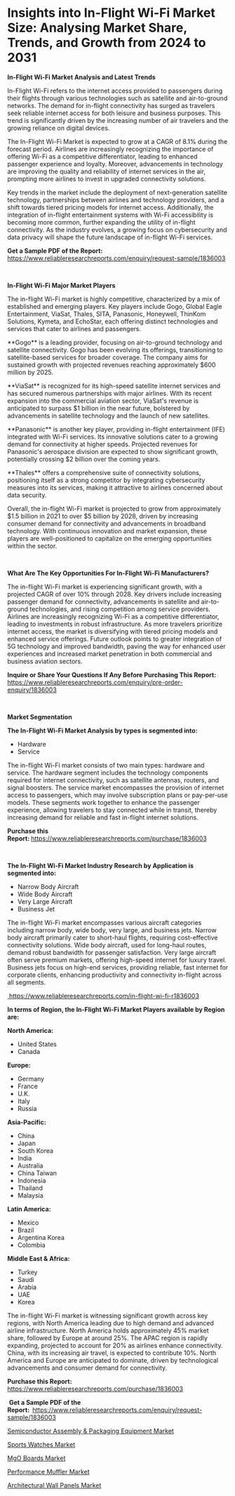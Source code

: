 <p><h1>Insights into In-Flight Wi-Fi Market Size: Analysing Market Share, Trends, and Growth from 2024 to 2031</h1></p><p><strong>In-Flight Wi-Fi Market Analysis and Latest Trends</strong></p>
<p><p>In-Flight Wi-Fi refers to the internet access provided to passengers during their flights through various technologies such as satellite and air-to-ground networks. The demand for in-flight connectivity has surged as travelers seek reliable internet access for both leisure and business purposes. This trend is significantly driven by the increasing number of air travelers and the growing reliance on digital devices.</p><p>The In-Flight Wi-Fi Market is expected to grow at a CAGR of 8.1% during the forecast period. Airlines are increasingly recognizing the importance of offering Wi-Fi as a competitive differentiator, leading to enhanced passenger experience and loyalty. Moreover, advancements in technology are improving the quality and reliability of internet services in the air, prompting more airlines to invest in upgraded connectivity solutions.</p><p>Key trends in the market include the deployment of next-generation satellite technology, partnerships between airlines and technology providers, and a shift towards tiered pricing models for internet access. Additionally, the integration of in-flight entertainment systems with Wi-Fi accessibility is becoming more common, further expanding the utility of in-flight connectivity. As the industry evolves, a growing focus on cybersecurity and data privacy will shape the future landscape of in-flight Wi-Fi services.</p></p>
<p><strong>Get a Sample PDF of the Report:&nbsp;</strong> <a href="https://www.reliableresearchreports.com/enquiry/request-sample/1836003?utm_campaign=1509&utm_medium=2&utm_source=Github&utm_content=ia&utm_term=16102024&utm_id=in-flight-wi-fi">https://www.reliableresearchreports.com/enquiry/request-sample/1836003</a></p>
<p>&nbsp;</p>
<p><strong>In-Flight Wi-Fi Major Market Players</strong></p>
<p><p>The in-flight Wi-Fi market is highly competitive, characterized by a mix of established and emerging players. Key players include Gogo, Global Eagle Entertainment, ViaSat, Thales, SITA, Panasonic, Honeywell, ThinKom Solutions, Kymeta, and EchoStar, each offering distinct technologies and services that cater to airlines and passengers.</p><p>**Gogo** is a leading provider, focusing on air-to-ground technology and satellite connectivity. Gogo has been evolving its offerings, transitioning to satellite-based services for broader coverage. The company aims for sustained growth with projected revenues reaching approximately $600 million by 2025.</p><p>**ViaSat** is recognized for its high-speed satellite internet services and has secured numerous partnerships with major airlines. With its recent expansion into the commercial aviation sector, ViaSat's revenue is anticipated to surpass $1 billion in the near future, bolstered by advancements in satellite technology and the launch of new satellites.</p><p>**Panasonic** is another key player, providing in-flight entertainment (IFE) integrated with Wi-Fi services. Its innovative solutions cater to a growing demand for connectivity at higher speeds. Projected revenues for Panasonic's aerospace division are expected to show significant growth, potentially crossing $2 billion over the coming years.</p><p>**Thales** offers a comprehensive suite of connectivity solutions, positioning itself as a strong competitor by integrating cybersecurity measures into its services, making it attractive to airlines concerned about data security.</p><p>Overall, the in-flight Wi-Fi market is projected to grow from approximately $1.5 billion in 2021 to over $5 billion by 2028, driven by increasing consumer demand for connectivity and advancements in broadband technology. With continuous innovation and market expansion, these players are well-positioned to capitalize on the emerging opportunities within the sector.</p></p>
<p>&nbsp;</p>
<p><strong>What Are The Key Opportunities For In-Flight Wi-Fi Manufacturers?</strong></p>
<p><p>The in-flight Wi-Fi market is experiencing significant growth, with a projected CAGR of over 10% through 2028. Key drivers include increasing passenger demand for connectivity, advancements in satellite and air-to-ground technologies, and rising competition among service providers. Airlines are increasingly recognizing Wi-Fi as a competitive differentiator, leading to investments in robust infrastructure. As more travelers prioritize internet access, the market is diversifying with tiered pricing models and enhanced service offerings. Future outlook points to greater integration of 5G technology and improved bandwidth, paving the way for enhanced user experiences and increased market penetration in both commercial and business aviation sectors.</p></p>
<p><strong>Inquire or Share Your Questions If Any Before Purchasing This Report:</strong> <a href="https://www.reliableresearchreports.com/enquiry/pre-order-enquiry/1836003?utm_campaign=1509&utm_medium=2&utm_source=Github&utm_content=ia&utm_term=16102024&utm_id=in-flight-wi-fi">https://www.reliableresearchreports.com/enquiry/pre-order-enquiry/1836003</a></p>
<p>&nbsp;</p>
<p><strong>Market Segmentation</strong></p>
<p><strong>The In-Flight Wi-Fi Market Analysis by types is segmented into:</strong></p>
<p><ul><li>Hardware</li><li>Service</li></ul></p>
<p><p>The in-flight Wi-Fi market consists of two main types: hardware and service. The hardware segment includes the technology components required for internet connectivity, such as satellite antennas, routers, and signal boosters. The service market encompasses the provision of internet access to passengers, which may involve subscription plans or pay-per-use models. These segments work together to enhance the passenger experience, allowing travelers to stay connected while in transit, thereby increasing demand for reliable and fast in-flight internet solutions.</p></p>
<p><strong>Purchase this Report:&nbsp;</strong><a href="https://www.reliableresearchreports.com/purchase/1836003?utm_campaign=1509&utm_medium=2&utm_source=Github&utm_content=ia&utm_term=16102024&utm_id=in-flight-wi-fi">https://www.reliableresearchreports.com/purchase/1836003</a></p>
<p>&nbsp;</p>
<p><strong>The In-Flight Wi-Fi Market Industry Research by Application is segmented into:</strong></p>
<p><ul><li>Narrow Body Aircraft</li><li>Wide Body Aircraft</li><li>Very Large Aircraft</li><li>Business Jet</li></ul></p>
<p><p>The in-flight Wi-Fi market encompasses various aircraft categories including narrow body, wide body, very large, and business jets. Narrow body aircraft primarily cater to short-haul flights, requiring cost-effective connectivity solutions. Wide body aircraft, used for long-haul routes, demand robust bandwidth for passenger satisfaction. Very large aircraft often serve premium markets, offering high-speed internet for luxury travel. Business jets focus on high-end services, providing reliable, fast internet for corporate clients, enhancing productivity and connectivity in-flight across all segments.</p></p>
<p><a href="https://www.reliableresearchreports.com/in-flight-wi-fi-r1836003?utm_campaign=1509&utm_medium=2&utm_source=Github&utm_content=ia&utm_term=16102024&utm_id=in-flight-wi-fi">&nbsp;https://www.reliableresearchreports.com/in-flight-wi-fi-r1836003</a></p>
<p><strong>In terms of Region, the In-Flight Wi-Fi Market Players available by Region are:</strong></p>
<p>
    <p> <strong> North America: </strong>
        <ul>
            <li>United States</li>
            <li>Canada</li>
        </ul>
        </p> 
    <p> <strong> Europe: </strong>
        <ul>
            <li>Germany</li>
            <li>France</li>
            <li>U.K.</li>
            <li>Italy</li>
            <li>Russia</li>
        </ul>
        </p> 
    <p> <strong> Asia-Pacific: </strong>
        <ul>
            <li>China</li>
            <li>Japan</li>
            <li>South Korea</li>
            <li>India</li>
            <li>Australia</li>
            <li>China Taiwan</li>
            <li>Indonesia</li>
            <li>Thailand</li>
            <li>Malaysia</li>
        </ul>
        </p> 
    <p> <strong> Latin America: </strong>
        <ul>
            <li>Mexico</li>
            <li>Brazil</li>
            <li>Argentina Korea</li>
            <li>Colombia</li>
        </ul>
        </p> 
    <p> <strong> Middle East & Africa: </strong>
        <ul>
            <li>Turkey</li>
            <li>Saudi</li>
            <li>Arabia</li>
            <li>UAE</li>
            <li>Korea</li>
        </ul>
    </p>
    </p>
<p><p>The in-flight Wi-Fi market is witnessing significant growth across key regions, with North America leading due to high demand and advanced airline infrastructure. North America holds approximately 45% market share, followed by Europe at around 25%. The APAC region is rapidly expanding, projected to account for 20% as airlines enhance connectivity. China, with its increasing air travel, is expected to contribute 10%. North America and Europe are anticipated to dominate, driven by technological advancements and consumer demand for connectivity.</p></p>
<p><strong>Purchase this Report: </strong><a href="https://www.reliableresearchreports.com/purchase/1836003?utm_campaign=1509&utm_medium=2&utm_source=Github&utm_content=ia&utm_term=16102024&utm_id=in-flight-wi-fi">https://www.reliableresearchreports.com/purchase/1836003</a></p>
<p>&nbsp;<strong>Get a Sample PDF of the Report:&nbsp;&nbsp;</strong><a href="https://www.reliableresearchreports.com/enquiry/request-sample/1836003?utm_campaign=1509&utm_medium=2&utm_source=Github&utm_content=ia&utm_term=16102024&utm_id=in-flight-wi-fi">https://www.reliableresearchreports.com/enquiry/request-sample/1836003</a></p>
<p><strong></strong></p>
<p><p><a href="https://github.com/BellAuer/Market-Research-Report-List-1/blob/main/semiconductor-assembly-packaging-equipment-market.md?utm_campaign=1509&utm_medium=2&utm_source=Github&utm_content=ia&utm_term=16102024&utm_id=in-flight-wi-fi">Semiconductor Assembly & Packaging Equipment Market</a></p><p><a href="https://www.linkedin.com/pulse/future-innovation-global-sports-watches-market-growth-opportunities-pbd3c?utm_campaign=1509&utm_medium=2&utm_source=Github&utm_content=ia&utm_term=16102024&utm_id=in-flight-wi-fi">Sports Watches Market</a></p><p><a href="https://www.linkedin.com/pulse/global-mgo-boards-market-analysis-key-trends-future-wfbhc?utm_campaign=1509&utm_medium=2&utm_source=Github&utm_content=ia&utm_term=16102024&utm_id=in-flight-wi-fi">MgO Boards Market</a></p><p><a href="https://www.linkedin.com/pulse/global-performance-muffler-market-exploring-share-trends-future-tmbwc?utm_campaign=1509&utm_medium=2&utm_source=Github&utm_content=ia&utm_term=16102024&utm_id=in-flight-wi-fi">Performance Muffler Market</a></p><p><a href="https://www.linkedin.com/pulse/global-architectural-wall-panels-market-analysis-trends-bm1pc?utm_campaign=1509&utm_medium=2&utm_source=Github&utm_content=ia&utm_term=16102024&utm_id=in-flight-wi-fi">Architectural Wall Panels Market</a></p></p>
